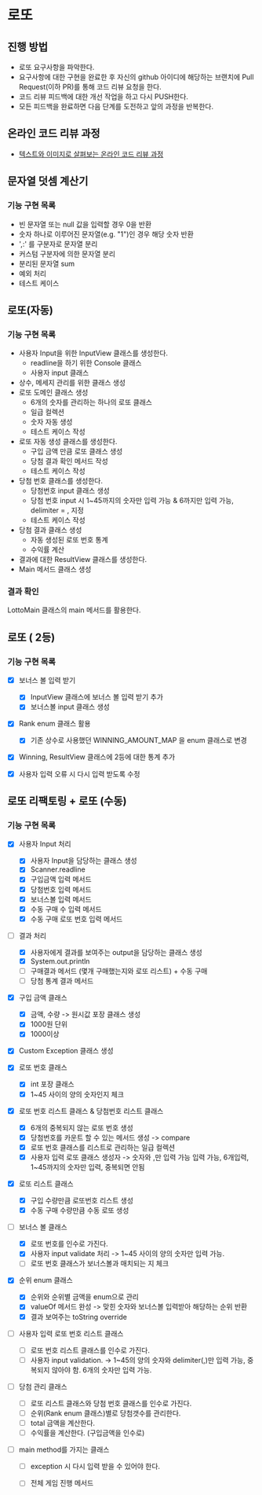 # 로또
## 진행 방법
* 로또 요구사항을 파악한다.
* 요구사항에 대한 구현을 완료한 후 자신의 github 아이디에 해당하는 브랜치에 Pull Request(이하 PR)를 통해 코드 리뷰 요청을 한다.
* 코드 리뷰 피드백에 대한 개선 작업을 하고 다시 PUSH한다.
* 모든 피드백을 완료하면 다음 단계를 도전하고 앞의 과정을 반복한다.

## 온라인 코드 리뷰 과정
* [텍스트와 이미지로 살펴보는 온라인 코드 리뷰 과정](https://github.com/next-step/nextstep-docs/tree/master/codereview)

## 문자열 덧셈 계산기
### 기능 구현 목록
- 빈 문자열 또는 null 값을 입력할 경우 0을 반환
- 숫자 하나로 이루어진 문자열(e.g. "1")인 경우 해당 숫자 반환  
- ',:' 를 구분자로 문자열 분리
- 커스텀 구분자에 의한 문자열 분리
- 분리된 문자열 sum
- 예외 처리
- 테스트 케이스

## 로또(자동)
### 기능 구현 목록
- 사용자 Input을 위한 InputView 클래스를 생성한다.
  - readline을 하기 위한 Console 클래스
  - 사용자 input 클래스
- 상수, 메세지 관리를 위한 클래스 생성
- 로또 도메인 클래스 생성
  - 6개의 숫자를 관리하는 하나의 로또 클래스
  - 일급 컬렉션
  - 숫자 자동 생성
  - 테스트 케이스 작성
- 로또 자동 생성 클래스를 생성한다.
  - 구입 금액 만큼 로또 클래스 생성
  - 당첨 결과 확인 메서드 작성
  - 테스트 케이스 작성
- 당첨 번호 클래스를 생성한다.
  - 당첨번호 input 클래스 생성
  - 당첨 번호 input 시 1~45까지의 숫자만 입력 가능 & 6까지만 입력 가능, delimiter = , 지정
  - 테스트 케이스 작성
- 당첨 결과 클래스 생성
  - 자동 생성된 로또 번호 통계
  - 수익률 계산
- 결과에 대한 ResultView 클래스를 생성한다.
- Main 메서드 클래스 생성

### 결과 확인
LottoMain 클래스의 main 메서드를 활용한다.


## 로또 ( 2등)
### 기능 구현 목록
- [x] 보너스 볼 입력 받기
  - [x] InputView 클래스에 보너스 볼 입력 받기 추가
  - [x] 보너스볼 input 클래스 생성
- [x] Rank enum 클래스 활용
  - [x] 기존 상수로 사용했던 WINNING_AMOUNT_MAP 을 enum 클래스로 변경
- [x] Winning, ResultView 클래스에 2등에 대한 통계 추가
- [x] 사용자 입력 오류 시 다시 입력 받도록 수정


## 로또 리팩토링 + 로또 (수동)
### 기능 구현 목록


- [x] 사용자 Input 처리
  - [x] 사용자 Input을 담당하는 클래스 생성
  - [x] Scanner.readline
  - [x] 구입금액 입력 메서드
  - [x] 당첨번호 입력 메서드
  - [x] 보너스볼 입력 메서드
  - [x] 수동 구매 수 입력 메서드
  - [x] 수동 구매 로또 번호 입력 메서드

- [ ] 결과 처리
  - [x] 사용자에게 결과를 보여주는 output을 담당하는 클래스 생성
  - [x] System.out.println
  - [ ] 구매결과 메서드 (몇개 구매했는지와 로또 리스트) + 수동 구매
  - [ ] 당첨 통계 결과 메서드

- [x] 구입 금액 클래스
  - [x] 금액, 수량 -> 원시값 포장 클래스 생성
  - [x] 1000원 단위
  - [x] 1000이상
- [x] Custom Exception 클래스 생성

- [x] 로또 번호 클래스
  - [x] int 포장 클래스
  - [x] 1~45 사이의 양의 숫자인지 체크

- [x] 로또 번호 리스트 클래스 & 당첨번호 리스트 클래스
  - [x] 6개의 중복되지 않는 로또 번호 생성
  - [x] 당첨번호를 카운트 할 수 있는 메서드 생성 -> compare
  - [x] 로또 번호 클래스를 리스트로 관리하는 일급 컬렉션
  - [x] 사용자 입력 로또 클래스 생성자 -> 숫자와 ,만 입력 가능 입력 가능, 6개입력, 1~45까지의 숫자만 입력, 중복되면 안됨

- [x] 로또 리스트 클래스
  - [x] 구입 수량만큼 로또번호 리스트 생성
  - [x] 수동 구매 수량만큼 수동 로또 생성

- [ ] 보너스 볼 클래스
  - [x] 로또 번호를 인수로 가진다.
  - [x] 사용자 input validate 처리 -> 1~45 사이의 양의 숫자만 입력 가능.
  - [ ] 로또 번호 클래스가 보너스볼과 매치되는 지 체크

- [x] 순위 enum 클래스
  - [x] 순위와 순위별 금액을 enum으로 관리
  - [x] valueOf 메서드 완성 -> 맞힌 숫자와 보너스볼 입력받아 해당하는 순위 반환
  - [x] 결과 보여주는 toString override

- [ ] 사용자 입력 로또 번호 리스트 클래스
  - [ ] 로또 번호 리스트 클래스를 인수로 가진다.
  - [ ] 사용자 input validation. -> 1~45의 양의 숫자와 delimiter(,)만 입력 가능, 중복되지 않아야 함. 6개의 숫자만 입력 가능.

- [ ] 당첨 관리 클래스
  - [ ] 로또 리스트 클래스와 당첨 번호 클래스를 인수로 가진다.
  - [ ] 순위(Rank enum 클래스)별로 당첨갯수를 관리한다.
  - [ ] total 금액을 계산한다.
  - [ ] 수익률을 계산한다. (구입금액을 인수로)

- [ ] main method를 가지는 클래스
  - [ ] exception 시 다시 입력 받을 수 있어야 한다.
  - [ ] 전체 게임 진행 메서드

